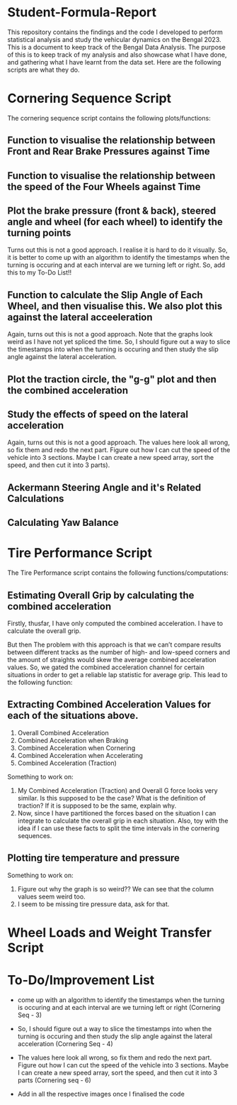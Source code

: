 # Student-Formula-Report

This repository contains the findings and the code I developed to perform statistical analysis and study the vehicular dynamics on the Bengal 2023. This is a document to keep track of the Bengal Data Analysis. The purpose of this is to keep track of my analysis and also showcase what I have done, and gathering what I have learnt from the data set. Here are the following scripts are what they do.

# Cornering Sequence Script

The cornering sequence script contains the following plots/functions:

## Function to visualise the relationship between Front and Rear Brake Pressures against Time

## Function to visualise the relationship between the speed of the Four Wheels against Time

## Plot the brake pressure (front & back), steered angle and wheel (for each wheel) to identify the turning points

Turns out this is not a good approach. I realise it is hard to do it visually. So, it is better to come up with an algorithm to identify the timestamps when the turning is occuring and at each interval are we turning left or right. So, add this to my To-Do List!!

## Function to calculate the Slip Angle of Each Wheel, and then visualise this. We also plot this against the lateral acceeleration

Again, turns out this is not a good approach. Note that the graphs look weird as I have not yet spliced the time. So, I should figure out a way to slice the timestamps into when the turning is occuring and then study the slip angle against the lateral acceleration.

## Plot the traction circle, the "g-g" plot and then the combined acceleration

## Study the effects of speed on the lateral acceleration

Again, turns out this is not a good approach. The values here look all wrong, so fix them and redo the next part. Figure out how I can cut the speed of the vehicle into 3 sections. Maybe I can create a new speed array, sort the speed, and then cut it into 3 parts). 

## Ackermann Steering Angle and it's Related Calculations

## Calculating Yaw Balance



# Tire Performance Script

The Tire Performance script contains the following functions/computations:

## Estimating Overall Grip by calculating the combined acceleration

Firstly, thusfar, I have only computed the combined acceleration. I have to calculate the overall grip. 

But then The problem with this approach is that we can’t compare results between different tracks as the number of high- and low-speed corners and the amount of straights
would skew the average combined acceleration values. So, we gated the combined acceleration channel for certain situations in order to get a reliable lap statistic
for average grip. This lead to the following function:

## Extracting Combined Acceleration Values for each of the situations above.

1) Overall Combined Acceleration
2) Combined Acceleration when Braking
3) Combined Acceleration when Cornering
4) Combined Acceleration when Accelerating
5) Combined Acceleration (Traction)

Something to work on: 

1) My Combined Acceleration (Traction) and Overall G force looks very similar. Is this supposed to be the case? What is the definition of traction? If it is supposed to be the same, explain why.
2) Now, since I have partitioned the forces based on the situation I can integrate to calculate the overall grip in each situation. Also, toy with the idea if I can use these facts to split the time intervals in the cornering sequences. 

## Plotting tire temperature and pressure 

Something to work on:

1) Figure out why the graph is so weird?? We can see that the column values seem weird too. 
2) I seem to be missing tire pressure data, ask for that. 




# Wheel Loads and Weight Transfer Script 

# To-Do/Improvement List

- come up with an algorithm to identify the timestamps when the turning is occuring and at each interval are we turning left or right (Cornering Seq - 3)

- So, I should figure out a way to slice the timestamps into when the turning is occuring and then study the slip angle against the lateral acceleration (Cornering Seq - 4)

-  The values here look all wrong, so fix them and redo the next part. Figure out how I can cut the speed of the vehicle into 3 sections. Maybe I can create a new speed array, sort the speed, and then cut it into 3 parts (Cornering seq - 6)

-  Add in all the respective images once I finalised the code

